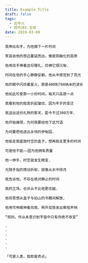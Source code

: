 ```yaml
---
title: Example Title
draft: false
tags:
  - 云中火
  - 现代诗I-主体
date: 2019-03-09
---
```

	
	我伸出右手，为他摘下一片时间
	
	笑容自他的唇边蔓延而出，像是刚融化的苔原
	
	他用双手捧着这份赠礼，仿佛它很沉甸.
	
	时间在他的手心静静安躺，他从中感觉到了亮光
	
	他的眼中闪烁着星火，那是400到760纳米的波长
	
	他如此珍爱那一小份时间，每天只品尝一点
	
	我看到他的脸庞折起皱纹，因为年岁的变迁
	
	我送出这份礼物的那天，距今不过300万年.
	
	他开始痛恨，为何我要给他下这咒语
	
	为何要把他逐出永恒的伊甸园.
	
	他偷走我盛放时空的盒子，想再取走更多的时间
	
	可是他不能——因为他拥有质量
	
	他一伸手，时空就发生畸变.
	
	光随手指的搅动折射，就像从水中捞月
	
	我告诉他，不存在绝对静止的时间
	
	我的立场，也许从不比他更优越.
	
	他将思想从盒子与如山的书籍间解放，
	
	他用可怖眼神看向我，咧开双唇发出嘶哑声响
	
	“规则，你从未意识到宇宙中只有你绝不改变”
	
	.
	.
	.
	.
	.
	.
	
	「可是人类，我即是奇点」
	


